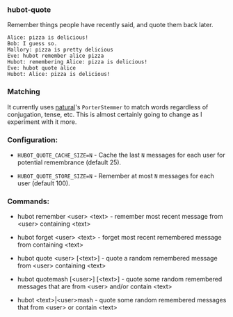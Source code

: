 ### hubot-quote

Remember things people have recently said, and quote them back later.

```
Alice: pizza is delicious!
Bob: I guess so.
Mallory: pizza is pretty delicious
Eve: hubot remember alice pizza
Hubot: remembering Alice: pizza is delicious!
Eve: hubot quote alice
Hubot: Alice: pizza is delicious!
```

### Matching

It currently uses [natural](https://github.com/NaturalNode/natural)'s `PorterStemmer` to match words regardless of conjugation, tense, etc. This is almost certainly going to change as I experiment with it more.

### Configuration:

- `HUBOT_QUOTE_CACHE_SIZE=N` - Cache the last `N` messages for each user for potential remembrance (default 25).

- `HUBOT_QUOTE_STORE_SIZE=N` - Remember at most `N` messages for each user (default 100).

### Commands:

- hubot remember \<user\> \<text\> - remember most recent message from \<user\> containing \<text\>

- hubot forget \<user\> \<text\> - forget most recent remembered message from <user> containing \<text\>

- hubot quote \<user\> [\<text\>] - quote a random remembered message from \<user\> containing \<text\>

- hubot quotemash [\<user\>] [\<text\>] - quote some random remembered messages that are from \<user\> and/or contain \<text\>

- hubot \<text\>|\<user\>mash - quote some random remembered messages that from \<user\> or contain \<text\>

